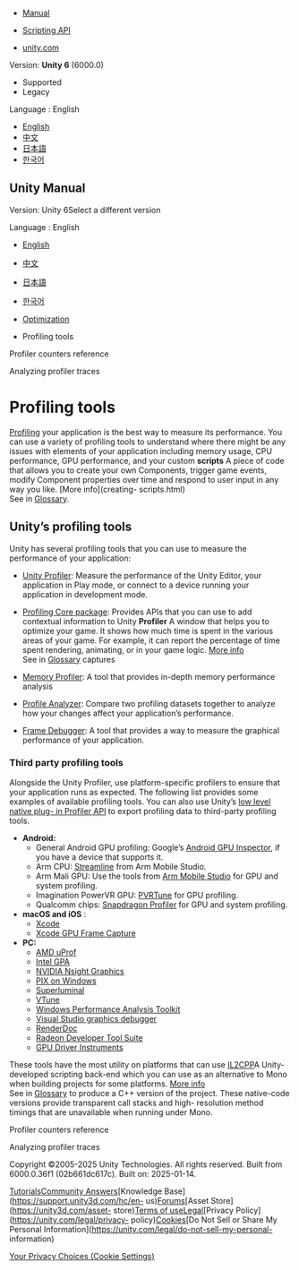 [](https://docs.unity3d.com)

  * [Manual](../Manual/index.html)
  * [Scripting API](../ScriptReference/index.html)

  * [unity.com](https://unity.com/)

Version: **Unity 6** (6000.0)

  * Supported
  * Legacy

Language : English

  * [English](/Manual/performance-profiling-tools.html)
  * [中文](/cn/current/Manual/performance-profiling-tools.html)
  * [日本語](/ja/current/Manual/performance-profiling-tools.html)
  * [한국어](/kr/current/Manual/performance-profiling-tools.html)

[](https://docs.unity3d.com)

## Unity Manual

Version: Unity 6Select a different version

Language : English

  * [English](/Manual/performance-profiling-tools.html)
  * [中文](/cn/current/Manual/performance-profiling-tools.html)
  * [日本語](/ja/current/Manual/performance-profiling-tools.html)
  * [한국어](/kr/current/Manual/performance-profiling-tools.html)

  * [Optimization](analysis.html)
  * Profiling tools

[](profiler-counters-reference.html)

Profiler counters reference

[](performance-profiler-traces.html)

Analyzing profiler traces

# Profiling tools

[Profiling](https://en.wikipedia.org/wiki/Profiling_\(computer_programming\))
your application is the best way to measure its performance. You can use a
variety of profiling tools to understand where there might be any issues with
elements of your application including memory usage, CPU performance, GPU
performance, and your custom **scripts** A piece of code that allows you to
create your own Components, trigger game events, modify Component properties
over time and respond to user input in any way you like. [More info](creating-
scripts.html)  
See in [Glossary](Glossary.html#Scripts).

## Unity’s profiling tools

Unity has several profiling tools that you can use to measure the performance
of your application:

  * [Unity Profiler](Profiler.html): Measure the performance of the Unity Editor, your application in Play mode, or connect to a device running your application in development mode.
  * [Profiling Core package](https://docs.unity3d.com/Packages/com.unity.profiling.core@latest): Provides APIs that you can use to add contextual information to Unity **Profiler** A window that helps you to optimize your game. It shows how much time is spent in the various areas of your game. For example, it can report the percentage of time spent rendering, animating, or in your game logic. [More info](Profiler.html)  
See in [Glossary](Glossary.html#Profiler) captures

  * [Memory Profiler](https://docs.unity3d.com/Packages/com.unity.memoryprofiler@latest): A tool that provides in-depth memory performance analysis
  * [Profile Analyzer](https://docs.unity3d.com/Packages/com.unity.performance.profile-analyzer@latest): Compare two profiling datasets together to analyze how your changes affect your application’s performance.
  * [Frame Debugger](FrameDebugger.html): A tool that provides a way to measure the graphical performance of your application.

### Third party profiling tools

Alongside the Unity Profiler, use platform-specific profilers to ensure that
your application runs as expected. The following list provides some examples
of available profiling tools. You can also use Unity’s [low level native plug-
in Profiler API](LowLevelNativePluginProfiler.html) to export profiling data
to third-party profiling tools.

  * **Android:**
    * General Android GPU profiling: Google’s [Android GPU Inspector](https://developer.android.com/agi), if you have a device that supports it.
    * Arm CPU: [Streamline](https://developer.arm.com/tools-and-software/embedded/arm-development-studio/components/streamline-performance-analyzer) from Arm Mobile Studio.
    * Arm Mali GPU: Use the tools from [Arm Mobile Studio](https://developer.arm.com/solutions/hpc/hpc-software/categories/profiling-tools) for GPU and system profiling.
    * Imagination PowerVR GPU: [PVRTune](https://developer.imaginationtech.com/pvrtune/) for GPU profiling.
    * Qualcomm chips: [Snapdragon Profiler](https://developer.qualcomm.com/software/snapdragon-profiler) for GPU and system profiling.
  * **macOS and iOS** : 
    * [Xcode](https://developer.apple.com/xcode/)
    * [Xcode GPU Frame Capture](https://developer.apple.com/documentation/metal/frame_capture_debugging_tools/)
  * **PC:**
    * [AMD uProf](https://developer.amd.com/amd-uprof/)
    * [Intel GPA](https://www.intel.com/content/www/us/en/developer/tools/graphics-performance-analyzers/overview.html)
    * [NVIDIA Nsight Graphics](https://developer.nvidia.com/nsight-graphics)
    * [PIX on Windows](https://devblogs.microsoft.com/pix/download/)
    * [Superluminal](https://superluminal.eu/)
    * [VTune](https://www.intel.com/content/www/us/en/developer/tools/oneapi/vtune-profiler.html)
    * [Windows Performance Analysis Toolkit](https://docs.microsoft.com/en-us/windows-hardware/test/wpt/)
    * [Visual Studio graphics debugger](http://msdn.microsoft.com/en-us/library/hh315751.aspx)
    * [RenderDoc](https://github.com/baldurk/renderdoc)
    * [Radeon Developer Tool Suite](https://gpuopen.com/introducing-radeon-developer-tool-suite/)
    * [GPU Driver Instruments](https://developer.apple.com/library/ios/documentation/DeveloperTools/Conceptual/InstrumentsUserGuide/Instrument-GPUDriver.html)

These tools have the most utility on platforms that can use
[IL2CPP](./scripting-backends-il2cpp.html)A Unity-developed scripting back-end
which you can use as an alternative to Mono when building projects for some
platforms. [More info](./scripting-backends-il2cpp.html)  
See in [Glossary](Glossary.html#IL2CPP) to produce a C++ version of the
project. These native-code versions provide transparent call stacks and high-
resolution method timings that are unavailable when running under Mono.

[](profiler-counters-reference.html)

Profiler counters reference

[](performance-profiler-traces.html)

Analyzing profiler traces

Copyright ©2005-2025 Unity Technologies. All rights reserved. Built from
6000.0.36f1 (02b661dc617c). Built on: 2025-01-14.

[Tutorials](https://learn.unity.com/)[Community
Answers](https://answers.unity3d.com)[Knowledge
Base](https://support.unity3d.com/hc/en-
us)[Forums](https://forum.unity3d.com)[Asset Store](https://unity3d.com/asset-
store)[Terms of
use](https://docs.unity3d.com/Manual/TermsOfUse.html)[Legal](https://unity.com/legal)[Privacy
Policy](https://unity.com/legal/privacy-
policy)[Cookies](https://unity.com/legal/cookie-policy)[Do Not Sell or Share
My Personal Information](https://unity.com/legal/do-not-sell-my-personal-
information)

[Your Privacy Choices (Cookie Settings)](javascript:void\(0\);)

